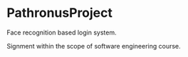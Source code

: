# PathronusProject
Face recognition based login system.


Signment within the scope of software engineering course.
